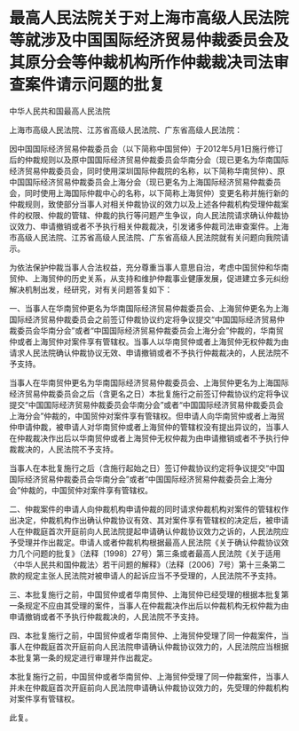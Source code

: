# 最高人民法院关于对上海市高级人民法院等就涉及中国国际经济贸易仲裁委员会及其原分会等仲裁机构所作仲裁裁决司法审查案件请示问题的批复

<!-- INFO END -->

中华人民共和国最高人民法院

上海市高级人民法院、江苏省高级人民法院、广东省高级人民法院：

因中国国际经济贸易仲裁委员会（以下简称中国贸仲）于2012年5月1日施行修订后的仲裁规则以及原中国国际经济贸易仲裁委员会华南分会（现已更名为华南国际经济贸易仲裁委员会，同时使用深圳国际仲裁院的名称，以下简称华南贸仲）、原中国国际经济贸易仲裁委员会上海分会（现已更名为上海国际经济贸易仲裁委员会，同时使用上海国际仲裁中心的名称，以下简称上海贸仲）变更名称并施行新的仲裁规则，致使部分当事人对相关仲裁协议的效力以及上述各仲裁机构受理仲裁案件的权限、仲裁的管辖、仲裁的执行等问题产生争议，向人民法院请求确认仲裁协议效力、申请撤销或者不予执行相关仲裁裁决，引发诸多仲裁司法审查案件。上海市高级人民法院、江苏省高级人民法院、广东省高级人民法院就有关问题向我院请示。

为依法保护仲裁当事人合法权益，充分尊重当事人意思自治，考虑中国贸仲和华南贸仲、上海贸仲的历史关系，从支持和维护仲裁事业健康发展，促进建立多元纠纷解决机制出发，经研究，对有关问题答复如下：

一、当事人在华南贸仲更名为华南国际经济贸易仲裁委员会、上海贸仲更名为上海国际经济贸易仲裁委员会之前签订仲裁协议约定将争议提交“中国国际经济贸易仲裁委员会华南分会”或者“中国国际经济贸易仲裁委员会上海分会”仲裁的，华南贸仲或者上海贸仲对案件享有管辖权。当事人以华南贸仲或者上海贸仲无权仲裁为由请求人民法院确认仲裁协议无效、申请撤销或者不予执行仲裁裁决的，人民法院不予支持。

当事人在华南贸仲更名为华南国际经济贸易仲裁委员会、上海贸仲更名为上海国际经济贸易仲裁委员会之后（含更名之日）本批复施行之前签订仲裁协议约定将争议提交“中国国际经济贸易仲裁委员会华南分会”或者“中国国际经济贸易仲裁委员会上海分会”仲裁的，中国贸仲对案件享有管辖权。但申请人向华南贸仲或者上海贸仲申请仲裁，被申请人对华南贸仲或者上海贸仲的管辖权没有提出异议的，当事人在仲裁裁决作出后以华南贸仲或者上海贸仲无权仲裁为由申请撤销或者不予执行仲裁裁决的，人民法院不予支持。

当事人在本批复施行之后（含施行起始之日）签订仲裁协议约定将争议提交“中国国际经济贸易仲裁委员会华南分会”或者“中国国际经济贸易仲裁委员会上海分会”仲裁的，中国贸仲对案件享有管辖权。

二、仲裁案件的申请人向仲裁机构申请仲裁的同时请求仲裁机构对案件的管辖权作出决定，仲裁机构作出确认仲裁协议有效、其对案件享有管辖权的决定后，被申请人在仲裁庭首次开庭前向人民法院提起申请确认仲裁协议效力之诉的，人民法院应予受理并作出裁定。申请人或者仲裁机构根据最高人民法院《关于确认仲裁协议效力几个问题的批复》（法释〔1998〕27号）第三条或者最高人民法院《关于适用〈中华人民共和国仲裁法〉若干问题的解释》（法释〔2006〕7号）第十三条第二款的规定主张人民法院对被申请人的起诉应当不予受理的，人民法院不予支持。

三、本批复施行之前，中国贸仲或者华南贸仲、上海贸仲已经受理的根据本批复第一条规定不应由其受理的案件，当事人在仲裁裁决作出后以仲裁机构无权仲裁为由申请撤销或者不予执行仲裁裁决的，人民法院不予支持。

四、本批复施行之前，中国贸仲或者华南贸仲、上海贸仲受理了同一仲裁案件，当事人在仲裁庭首次开庭前向人民法院申请确认仲裁协议效力的，人民法院应当根据本批复第一条的规定进行审理并作出裁定。

本批复施行之前，中国贸仲或者华南贸仲、上海贸仲受理了同一仲裁案件，当事人并未在仲裁庭首次开庭前向人民法院申请确认仲裁协议效力的，先受理的仲裁机构对案件享有管辖权。

此复。
